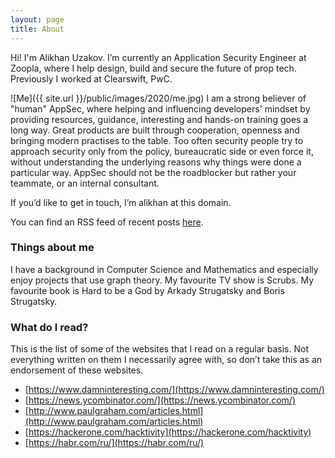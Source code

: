 ```yaml
---
layout: page
title: About
---
```


<p class="message">
  Hi! I'm Alikhan Uzakov. I’m currently an Application Security Engineer at Zoopla, where I help design, build and secure the future of prop tech. Previously I worked at Clearswift, PwC.
</p>

![Me]({{ site.url }}/public/images/2020/me.jpg)
I am a strong believer of "human" AppSec, where helping and influencing developers' mindset by providing resources, guidance, interesting and hands-on training goes a long way. Great products are built through cooperation, openness and bringing modern practises to the table. Too often security people try to approach security only from the policy, bureaucratic side or even force it, without understanding the underlying reasons why things were done a particular way. AppSec should not be the roadblocker but rather your teammate, or an internal consultant.

If you’d like to get in touch, I’m alikhan at this domain.

You can find an RSS feed of recent posts <a href="https://uzakov.io/atom.xml">here</a>.



### Things about me
I have a background in Computer Science and Mathematics and especially enjoy projects that use graph theory.
My favourite TV show is Scrubs. My favourite book is Hard to be a God by Arkady Strugatsky and Boris Strugatsky.

### What do I read?
This is the list of some of the websites that I read on a regular basis. Not everything written on them I necessarily agree with, so don’t take this as an endorsement of these websites.

- [https://www.damninteresting.com/](https://www.damninteresting.com/)
- [https://news.ycombinator.com/](https://news.ycombinator.com/)
- [http://www.paulgraham.com/articles.html](http://www.paulgraham.com/articles.html)
- [https://hackerone.com/hacktivity](https://hackerone.com/hacktivity)
- [https://habr.com/ru/](https://habr.com/ru/)
